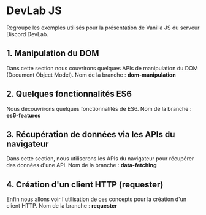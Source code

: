# DevLab JS 
Regroupe les exemples utilisés pour la présentation de Vanilla JS du serveur Discord DevLab.

## 1. Manipulation du DOM

Dans cette section nous couvrirons quelques APIs de manipulation du DOM (Document Object Model).
Nom de la branche : **dom-manipulation**

## 2. Quelques fonctionnalités ES6
Nous découvrirons quelques fonctionnalités de ES6.
Nom de la branche : **es6-features**

## 3. Récupération de données via les APIs du navigateur

Dans cette section, nous utiliserons les APIs du navigateur pour récupérer des données d'une API.
Nom de la branche : **data-fetching**

## 4. Création d'un client HTTP (requester)

Enfin nous allons voir l'utilisation de ces concepts pour la création d'un client HTTP.
Nom de la branche : **requester**
